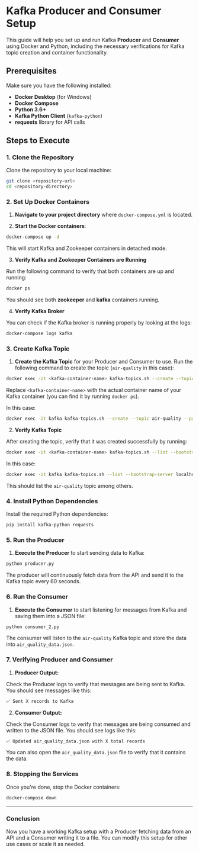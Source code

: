 
# Kafka Producer and Consumer Setup

This guide will help you set up and run Kafka **Producer** and **Consumer** using Docker and Python, including the necessary verifications for Kafka topic creation and container functionality.

## Prerequisites

Make sure you have the following installed:

- **Docker Desktop** (for Windows)
- **Docker Compose**
- **Python 3.6+**
- **Kafka Python Client** (`kafka-python`)
- **requests** library for API calls

## Steps to Execute

### 1. Clone the Repository

Clone the repository to your local machine:

```bash
git clone <repository-url>
cd <repository-directory>
```

### 2. Set Up Docker Containers

1. **Navigate to your project directory** where `docker-compose.yml` is located.

2. **Start the Docker containers**:

```bash
docker-compose up -d
```

This will start Kafka and Zookeeper containers in detached mode.

3. **Verify Kafka and Zookeeper Containers are Running**

Run the following command to verify that both containers are up and running:

```bash
docker ps
```

You should see both **zookeeper** and **kafka** containers running.

4. **Verify Kafka Broker**

You can check if the Kafka broker is running properly by looking at the logs:

```bash
docker-compose logs kafka
```

### 3. Create Kafka Topic

1. **Create the Kafka Topic** for your Producer and Consumer to use. Run the following command to create the topic (`air-quality` in this case):

```bash
docker exec -it <kafka-container-name> kafka-topics.sh --create --topic air-quality --partitions 1 --replication-factor 1 --bootstrap-server localhost:9092
```

Replace `<kafka-container-name>` with the actual container name of your Kafka container (you can find it by running `docker ps`).

In this case:

```bash
docker exec -it kafka kafka-topics.sh --create --topic air-quality --partitions 1 --replication-factor 1 --bootstrap-server localhost:9092
```

2. **Verify Kafka Topic**

After creating the topic, verify that it was created successfully by running:

```bash
docker exec -it <kafka-container-name> kafka-topics.sh --list --bootstrap-server localhost:9092
```

In this case: 

```bash
docker exec -it kafka kafka-topics.sh --list --bootstrap-server localhost:9092
```

This should list the `air-quality` topic among others.

### 4. Install Python Dependencies

Install the required Python dependencies:

```bash
pip install kafka-python requests
```

### 5. Run the Producer

1. **Execute the Producer** to start sending data to Kafka:

```bash
python producer.py
```

The producer will continuously fetch data from the API and send it to the Kafka topic every 60 seconds.

### 6. Run the Consumer

1. **Execute the Consumer** to start listening for messages from Kafka and saving them into a JSON file:

```bash
python consumer_2.py
```

The consumer will listen to the `air-quality` Kafka topic and store the data into `air_quality_data.json`.

### 7. Verifying Producer and Consumer

1. **Producer Output:**

Check the Producer logs to verify that messages are being sent to Kafka. You should see messages like this:

```bash
✅ Sent X records to Kafka
```

2. **Consumer Output:**

Check the Consumer logs to verify that messages are being consumed and written to the JSON file. You should see logs like this:

```bash
✅ Updated air_quality_data.json with X total records
```

You can also open the `air_quality_data.json` file to verify that it contains the data.

### 8. Stopping the Services

Once you're done, stop the Docker containers:

```bash
docker-compose down
```

---

### Conclusion

Now you have a working Kafka setup with a Producer fetching data from an API and a Consumer writing it to a file. You can modify this setup for other use cases or scale it as needed.